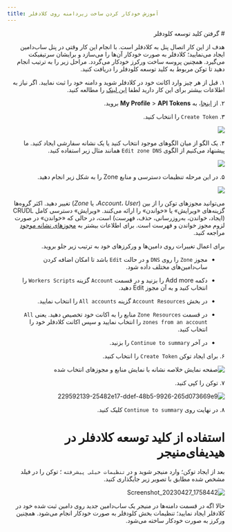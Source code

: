 ```yaml
---
title: آموزش خودکار کردن ساخت زیردامنه روی کلادفلر
---
```


<div dir="rtl" markdown=1>
# گرفتن کلید توسعه کلودفلر

هدف از این کار اتصال پنل به کلادفلر است. با انجام این کار وقتی در پنل ساب‌دامین ایجاد می‌نمایید؛ کلادفلر به صورت خودکار آن‌ها را می‌سازد و برایشان سرتیفیکت می‌گیرد. همچنین پروسه ساخت ورکرز خودکار می‌گردد. مراحل زیر را به ترتیب انجام دهید تا توکن مربوط به کلید توسعه کلودفلر را دریافت کنید.

۱. قبل از هر چیز وارد اکانت خود در کلادفلر شوید و دامنه خود را ثبت نمایید. اگر نیاز به اطلاعات بیشتر برای این کار دارید لطفا [این لینک](/fa/manager/domain-worker-cdn-and-tunneling/Domain-types-and-how-to-register-them/) را مطالعه کنید.

۲. از [اینجا](https://dash.cloudflare.com/profile/api-tokens/)، به **My Profile** > **API Tokens** بروید.
    
۳. `Create Token` را انتخاب کنید.

    
![](https://user-images.githubusercontent.com/125398461/234880340-5f1abcac-9f10-46eb-bb19-204546e3c453.png)


۴. یک الگو از میان الگوهای موجود انتخاب کنید یا یک نشانه سفارشی ایجاد کنید. ما پیشنهاد می‌کنیم از الگوی `Edit zone DNS` همانند مثال زیر استفاده کنید.

![](https://user-images.githubusercontent.com/125398461/234880943-80462114-58bd-48df-baef-2addfc740062.png)

    



۵.  در این مرحله تنظیمات دسترسی و منابع Zone را به شکل زیر انجام دهید.


![](https://user-images.githubusercontent.com/125398461/235046796-2ea8d0ed-4fe4-4060-ae55-683c9d2c0e7c.png)

<!--   
![صفحه نمای کلی الگوی رمز](https://user-images.githubusercontent.com/114227601/229591958-adc4e813-1e04-4de0-9bbb-29b94df4b4d9.png)
-->
می‌توانید مجوزهای توکن را از بین (_Account_، _User_، یا _Zone_) تغییر دهید. اکثر گروه‌ها گزینه‌های «ویرایش» یا «خواندن» را ارائه می‌کنند. «ویرایش» دسترسی کامل CRUDL (ایجاد، خواندن، به‌روزرسانی، حذف، فهرست) است، در حالی که «خواندن» در صورت لزوم مجوز خواندن و فهرست است. برای اطلاعات بیشتر به [مجوزهای نشانه موجود](/fundamentals/api/reference/permissions/) مراجعه کنید. 

برای اعمال تغییرات روی دامین‌ها و ورکرزهای خود به ترتیب زیر جلو بروید.

* مجوز `Zone` را روی `DNS` و در حالت `Edit` باشد تا امکان اضافه کردن ساب‌دامین‌های مختلف داده شود.

* دکمه Add more را بزنید و در قسمت `Account` گزینه `Workers Scripts` را انتخاب کنید و به آن مجوز Edit دهید.

* در بخش `Account Resources` گزینه `All accounts` را انتخاب نمایید.

* در قسمت `Zone Resources` منابع را به اکانت خود تخصیص دهید. یعنی `All zones from an account` را انتخاب نمایید و سپس اکانت کلادفلر خود را انتخاب کنید.

* در آخر `Continue to summary` را بزنید.
  
۶. برای ایجاد توکن `Create Token` را انتخاب کنید.

![صفحه نمایش خلاصه نشانه با نمایش منابع و مجوزهای انتخاب شده](https://user-images.githubusercontent.com/114227601/229592071-3faf93c3-b246-4a08-823b-4680a3a4cf5e.png)

    

    
۷. توکن را کپی کنید.

![229592139-25482e17-ddef-48b5-9926-265d073669e9](https://user-images.githubusercontent.com/125398461/234892482-293f7505-5c94-4564-b0d6-3337fd435e7c.png)

۸. در نهایت روی `Continue to summary` کلیک کنید.


# استفاده از کلید توسعه کلادفلر در هیدیفای‌منیجر

بعد از ایجاد توکن؛ وارد منیجر شوید و در `تنظیمات خیلی پیشرفته` ؛ توکن را در فیلد مشخص شده مطابق با تصویر زیر جایگذاری کنید.

![Screenshot_20230427_1758442](https://user-images.githubusercontent.com/125398461/234895891-9a0f71a5-86fd-423c-86a6-3c3acf50818e.png)

حالا اگه در قسمت دامنه‌ها در منیجر یک ساب‌دامین جدید روی دامین ثبت شده خود در کلادفلر ایجاد نمایید؛ تنظیمات بخش کلودفلر به صورت خودکار انجام می‌شود. همچنین ورکرز به صورت خودکار ساخته می‌شود.

</div>
